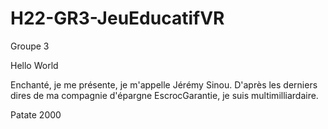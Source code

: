 # H22-GR3-JeuEducatifVR

Groupe 3

Hello World

Enchanté, je me présente, je m'appelle Jérémy Sinou. D'après les derniers dires de ma compagnie d'épargne EscrocGarantie, je suis multimilliardaire.

Patate 2000
